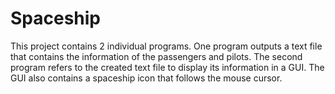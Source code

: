 # Spaceship
This project contains 2 individual programs. One program outputs a text file that contains the information of the passengers and pilots. The second program refers to the created text file to display its information in a GUI. The GUI also contains a spaceship icon that follows the mouse cursor.
